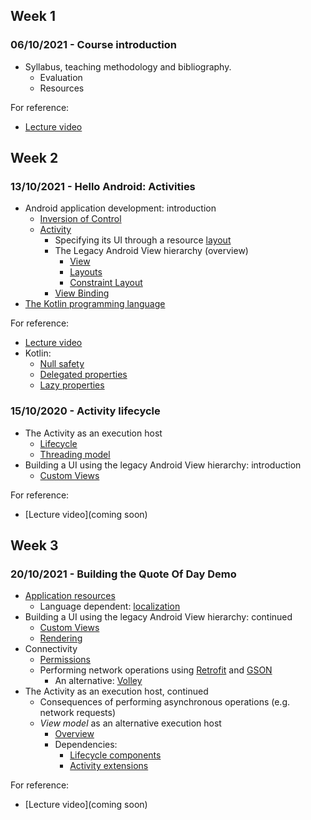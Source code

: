 
## Week 1
### 06/10/2021 - Course introduction
* Syllabus, teaching methodology and bibliography.
  * Evaluation
  * Resources

For reference:
  * [Lecture video](https://www.youtube.com/watch?v=4902iEuQSuI&list=PL8XxoCaL3dBj-9DhstfK_krmviLwfN7mX&index=1)
  
## Week 2
### 13/10/2021 - Hello Android: Activities
* Android application development: introduction
  * [Inversion of Control](https://martinfowler.com/bliki/InversionOfControl.html)
  * [Activity](https://developer.android.com/guide/components/activities/intro-activities)
    * Specifying its UI through a resource [layout](https://developer.android.com/guide/topics/resources/layout-resource)
    * The Legacy Android View hierarchy (overview)
      * [View](https://developer.android.com/reference/android/view/View)
      * [Layouts](https://developer.android.com/guide/topics/ui/declaring-layout)
      * [Constraint Layout](https://developer.android.com/training/constraint-layout/)
    * [View Binding](https://developer.android.com/topic/libraries/view-binding)
* [The Kotlin programming language](https://kotlinlang.org/docs/reference/)
  

For reference:
  * [Lecture video](https://www.youtube.com/watch?v=2o3p_yZyYv4&list=PL8XxoCaL3dBj-9DhstfK_krmviLwfN7mX&index=2)
  * Kotlin:
    * [Null safety](https://kotlinlang.org/docs/null-safety.html)
    * [Delegated properties](https://kotlinlang.org/docs/delegated-properties.html)
    * [Lazy properties](https://kotlinlang.org/docs/delegated-properties.html#lazy-properties)

### 15/10/2020 - Activity lifecycle 
* The Activity as an execution host
  * [Lifecycle](https://developer.android.com/guide/components/activities/activity-lifecycle)
  * [Threading model](https://developer.android.com/guide/components/processes-and-threads#Threads)
* Building a UI using the legacy Android View hierarchy: introduction
  * [Custom Views](https://developer.android.com/guide/topics/ui/custom-components)

For reference:
  * [Lecture video](coming soon)

## Week 3
### 20/10/2021 - Building the Quote Of Day Demo
* [Application resources](https://developer.android.com/guide/topics/resources/providing-resources)
  * Language dependent: [localization](https://developer.android.com/guide/topics/resources/localization)
* Building a UI using the legacy Android View hierarchy: continued
  * [Custom Views](https://developer.android.com/guide/topics/ui/custom-components)
  * [Rendering](https://developer.android.com/guide/topics/ui/how-android-draws)
* Connectivity
  * [Permissions](https://developer.android.com/training/basics/network-ops/connecting)
  * Performing network operations using [Retrofit](https://square.github.io/retrofit/) and [GSON](https://github.com/google/gson)
    * An alternative: [Volley](https://developer.android.com/training/volley)
* The Activity as an execution host, continued
  * Consequences of performing asynchronous operations (e.g. network requests)
  * _View model_ as an alternative execution host
    * [Overview](https://developer.android.com/topic/libraries/architecture/viewmodel)
    * Dependencies:
      * [Lifecycle components](https://developer.android.com/jetpack/androidx/releases/lifecycle#groovy)
      * [Activity extensions](https://developer.android.com/jetpack/androidx/releases/activity)

For reference:
  * [Lecture video](coming soon)
